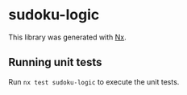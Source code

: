 # sudoku-logic

This library was generated with [Nx](https://nx.dev).

## Running unit tests

Run `nx test sudoku-logic` to execute the unit tests.
